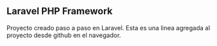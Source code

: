 ## Laravel PHP Framework

Proyecto creado paso a paso en Laravel.
Esta es una linea agregada al proyecto desde github en el navegador.
